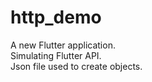 # http_demo

A new Flutter application. </br>
Simulating Flutter API. </br>
Json file used to create objects. </br>
